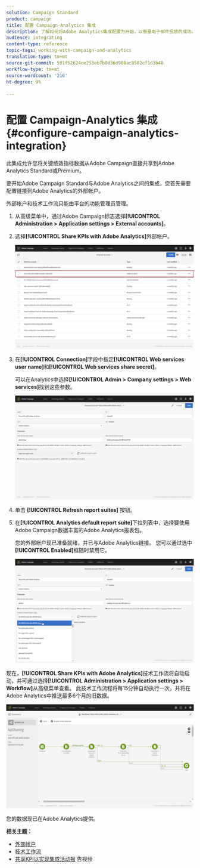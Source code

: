 ```yaml
---
solution: Campaign Standard
product: campaign
title: 配置 Campaign-Analytics 集成
description: 了解如何将Adobe Analytics集成配置为开始，以衡量电子邮件投放的成功。
audience: integrating
content-type: reference
topic-tags: working-with-campaign-and-analytics
translation-type: tm+mt
source-git-commit: 501f52624ce253eb7b0d36d908ac8502cf1d3b48
workflow-type: tm+mt
source-wordcount: '216'
ht-degree: 9%

---
```



# 配置 Campaign-Analytics 集成{#configure-campaign-analytics-integration}

此集成允许您将关键绩效指标数据从Adobe Campaign直接共享到Adobe Analytics Standard或Premium。

要开始Adobe Campaign Standard与Adobe Analytics之间的集成，您首先需要配置链接到Adobe Analytics的外部帐户。

外部帐户和技术工作流只能由平台的功能管理员管理。

1. 从高级菜单中，通过Adobe Campaign标志选择&#x200B;**[!UICONTROL Administration > Application settings > External accounts]**。
1. 选择&#x200B;**[!UICONTROL Share KPIs with Adobe Analytics]**&#x200B;外部帐户。

   ![](assets/analytics_2.png)

1. 在&#x200B;**[!UICONTROL Connection]**&#x200B;字段中指定&#x200B;**[!UICONTROL Web services user name]**&#x200B;和&#x200B;**[!UICONTROL Web services share secret]**。

   可以在Analytics中选择&#x200B;**[!UICONTROL Admin > Company settings > Web services]**&#x200B;找到这些参数。

   ![](assets/analytics_1.png)

1. 单击 **[!UICONTROL Refresh report suites]** 按钮。
1. 在&#x200B;**[!UICONTROL Analytics default report suite]**&#x200B;下拉列表中，选择要使用Adobe Campaign数据丰富的Adobe Analytics报表包。

   您的外部帐户现已准备就绪，并已与Adobe Analytics链接。 您可以通过选中&#x200B;**[!UICONTROL Enabled]**&#x200B;框随时禁用它。

   ![](assets/analytics.png)

现在，**[!UICONTROL Share KPIs with Adobe Analytics]**&#x200B;技术工作流将自动启动，并可通过选择&#x200B;**[!UICONTROL Administration > Application settings > Workflow]**&#x200B;从高级菜单查看。 此技术工作流程将每15分钟自动执行一次，并将在Adobe Analytics中推送最多6个月的旧数据。

![](assets/analytics_3.png)

您的数据现已在Adobe Analytics提供。

**相关主题：**

* [外部帐户](../../administration/using/external-accounts.md)
* [技术工作流](../../administration/using/technical-workflows.md)
* [共享KPI以实现集成活动报](https://helpx.adobe.com/cn/marketing-cloud/how-to/email-marketing.html) 告视频

